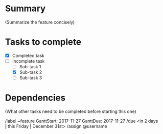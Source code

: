 # Summary

(Summarize the feature concisely)

# Tasks to complete

- [x] Completed task
- [ ] Incomplete task
    - [ ] Sub-task 1
    - [x] Sub-task 2
    - [ ] Sub-task 3

# Dependencies

(What other tasks need to be completed before starting this one)

/label ~feature
GanttStart: 2017-11-27
GanttDue: 2017-11-27
/due <in 2 days | this Friday | December 31st>
/assign @username
